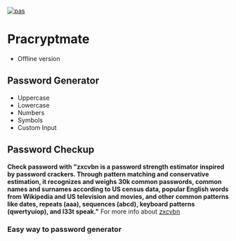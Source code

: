 [![pas](https://img.shields.io/static/v1?&message=ProgressiveApp.Store&color=74b9ff&style=flat&label=Follow%20Password%20Generator%20at)](https://progressiveapp.store/pwa/Password-Generator)

# Pracryptmate
- Offline version
## Password Generator
- Uppercase
- Lowercase
- Numbers
- Symbols 
- Custom Input
## Password Checkup
 **Check password with "zxcvbn is a password strength estimator inspired by password crackers. Through pattern matching and conservative estimation, it recognizes and weighs 30k common passwords, common names and surnames according to US census data, popular English words from Wikipedia and US television and movies, and other common patterns like dates, repeats (aaa), sequences (abcd), keyboard patterns (qwertyuiop), and l33t speak."**
For more info about [zxcvbn](https://github.com/dropbox/zxcvbn/blob/master/README.md)

### Easy way to password generator
